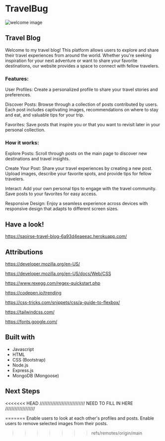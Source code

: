 # TravelBug

![welcome image](https://github.com/seeshbyrne/Project-Two-Travelblog/assets/169792063/9e217333-83ac-466b-b762-8e4dd32b680d)

## Travel Blog

Welcome to my travel blog! This platform allows users to explore and share their travel experiences from around the world. Whether you're seeking inspiration for your next adventure or want to share your favorite destinations, our website provides a space to connect with fellow travelers.

### Features:

User Profiles: Create a personalized profile to share your travel stories and preferences.

Discover Posts: Browse through a collection of posts contributed by users. Each post includes captivating images, recommendations on where to stay and eat, and valuable tips for your trip.

Favorites: Save posts that inspire you or that you want to revisit later in your personal collection.

### How it works:

Explore Posts: Scroll through posts on the main page to discover new destinations and travel insights.

Create Your Post: Share your travel experiences by creating a new post. Upload images, describe your favorite spots, and provide tips for fellow travelers.

Interact: Add your own personal tips to engage with the travel community. Save posts to your favorites for easy access.

Responsive Design: Enjoy a seamless experience across devices with responsive design that adapts to different screen sizes.

## Have a look!

https://saoirse-travel-blog-6a93d4eaeeac.herokuapp.com/

## Attributions

https://developer.mozilla.org/en-US/ 

https://developer.mozilla.org/en-US/docs/Web/CSS 

https://www.rexegg.com/regex-quickstart.php 

https://codepen.io/trending

https://css-tricks.com/snippets/css/a-guide-to-flexbox/ 

https://tailwindcss.com/ 

https://fonts.google.com/ 

## Built with

* Javascript
* HTML
* CSS (Bootstrap)
* Node.js
* Express.js
* MongoDB (Mongoose)

## Next Steps

<<<<<<< HEAD
///////////////////////////// NEED TO FILL IN HERE ///////////////////

=======
Enable users to look at each other's profiles and posts.
Enable users to remove selected images from their posts.
>>>>>>> refs/remotes/origin/main
